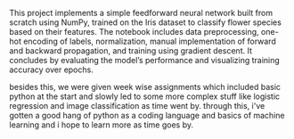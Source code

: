 This project implements a simple feedforward neural network built from scratch using NumPy, trained on the Iris dataset to classify flower species based on their features. The notebook includes data preprocessing, one-hot encoding of labels, normalization, manual implementation of forward and backward propagation, and training using gradient descent. It concludes by evaluating the model’s performance and visualizing training accuracy over epochs.



besides this, we were given week wise assignments which included basic python at the start and slowly led to some more complex stuff like logistic regression and image classification as time went by. through this, i've gotten a good hang of python as a coding language and basics of machine learning and i hope to learn more as time goes by.
